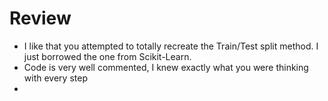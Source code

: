 # Review

- I like that you attempted to totally recreate the Train/Test split method. I just borrowed the one from Scikit-Learn. 
- Code is very well commented, I knew exactly what you were thinking with every step 
- 
